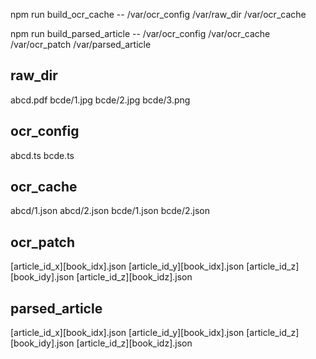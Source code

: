 npm run build_ocr_cache -- /var/ocr_config /var/raw_dir /var/ocr_cache

npm run build_parsed_article -- /var/ocr_config /var/ocr_cache /var/ocr_patch /var/parsed_article

## raw_dir

abcd.pdf
bcde/1.jpg
bcde/2.jpg
bcde/3.png

## ocr_config
abcd.ts
bcde.ts

## ocr_cache
abcd/1.json
abcd/2.json
bcde/1.json
bcde/2.json

## ocr_patch
[article_id_x][book_idx].json
[article_id_y][book_idx].json
[article_id_z][book_idy].json
[article_id_z][book_idz].json

## parsed_article
[article_id_x][book_idx].json
[article_id_y][book_idx].json
[article_id_z][book_idy].json
[article_id_z][book_idz].json